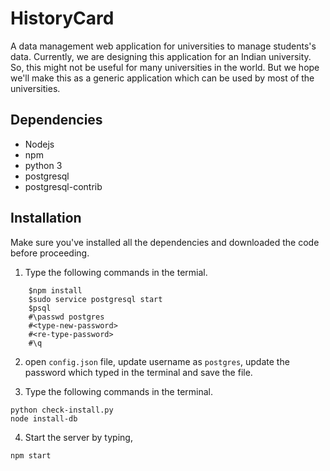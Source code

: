 # HistoryCard

A data management web application for universities to manage students's data. Currently, we are designing this application for an Indian university. So, this might not be useful for many universities in the world. But we hope we'll make this as a generic application which can be used by most of the universities.

## Dependencies

- Nodejs
- npm
- python 3
- postgresql
- postgresql-contrib

## Installation

Make sure you've installed all the dependencies and downloaded the code before proceeding.

1) Type the following commands in the termial.
```
    $npm install
    $sudo service postgresql start
    $psql
    #\passwd postgres
    #<type-new-password>
    #<re-type-password>
    #\q
```
2) open `config.json` file, update username as `postgres`, update the password which typed in the terminal and save the file.

3) Type the following commands in the terminal.
```
python check-install.py
node install-db
```
4) Start the server by typing,
```
npm start
```
